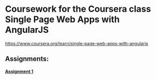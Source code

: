 # Coursework for the Coursera class Single Page Web Apps with AngularJS
https://www.coursera.org/learn/single-page-web-apps-with-angularjs

## Assignments:
#### [Assignment 1](https://motoma.github.io/coursera-ng-spa/assignment-1/)
